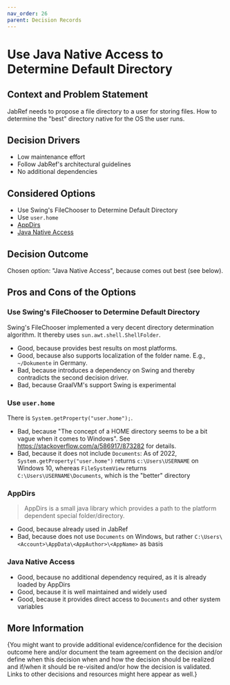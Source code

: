 ```yaml
---
nav_order: 26
parent: Decision Records
---
```

# Use Java Native Access to Determine Default Directory

## Context and Problem Statement

JabRef needs to propose a file directory to a user for storing files.
How to determine the "best" directory native for the OS the user runs.

## Decision Drivers

* Low maintenance effort
* Follow JabRef's architectural guidelines
* No additional dependencies

## Considered Options

* Use Swing's FileChooser to Determine Default Directory
* Use `user.home`
* [AppDirs](https://github.com/harawata/appdirs)
* [Java Native Access](https://github.com/java-native-access/jna)

## Decision Outcome

Chosen option: "Java Native Access", because comes out best (see below).

## Pros and Cons of the Options

### Use Swing's FileChooser to Determine Default Directory

Swing's FileChooser implemented a very decent directory determination algorithm.
It thereby uses `sun.awt.shell.ShellFolder`.

* Good, because provides best results on most platforms.
* Good, because also supports localization of the folder name. E.g., `~/Dokumente` in Germany.
* Bad, because introduces a dependency on Swing and thereby contradicts the second decision driver.
* Bad, because GraalVM's support Swing is experimental

### Use `user.home`

There is `System.getProperty("user.home");`.

* Bad, because "The concept of a HOME directory seems to be a bit vague when it comes to Windows". See <https://stackoverflow.com/a/586917/873282> for details.
* Bad, because it does not include `Documents`:
  As of 2022, `System.getProperty("user.home")` returns `c:\Users\USERNAME` on Windows 10, whereas
  `FileSystemView` returns `C:\Users\USERNAME\Documents`, which is the "better" directory

### AppDirs

> AppDirs is a small java library which provides a path to the platform dependent special folder/directory.

* Good, because already used in JabRef
* Bad, because does not use `Documents` on Windows, but rather `C:\Users\<Account>\AppData\<AppAuthor>\<AppName>` as basis

### Java Native Access

* Good, because no additional dependency required, as it is already loaded by AppDirs
* Good, because it is well maintained and widely used
* Good, because it provides direct access to `Documents` and other system variables

## More Information

{You might want to provide additional evidence/confidence for the decision outcome here and/or
 document the team agreement on the decision and/or
 define when this decision when and how the decision should be realized and if/when it should be re-visited and/or
 how the decision is validated.
 Links to other decisions and resources might here appear as well.}
